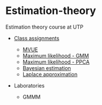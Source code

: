 # Estimation-theory

Estimation theory course at UTP

- [Class assignments](https://github.com/pin3da/estimation-theory/tree/master/class)
  - [MVUE](https://github.com/pin3da/estimation-theory/blob/master/class/Classic%20estimator%201.ipynb)
  - [Maximum likelihood - GMM](https://github.com/pin3da/estimation-theory/blob/master/class/GMM_1.ipynb)
  - [Maximum likelihood - PPCA](https://github.com/pin3da/estimation-theory/blob/master/class/PPCA.ipynb)
  - [Bayesian estimation](https://github.com/pin3da/estimation-theory/blob/master/class/Bayesian%20estimation%201.ipynb)
  - [Laplace approximation](https://github.com/pin3da/estimation-theory/blob/master/class/Laplace%20Aproximation.ipynb)
  
- Laboratories
  - GMMM
